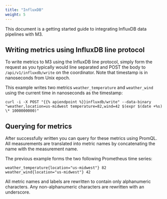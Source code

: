 ```yaml
---
title: "InfluxDB"
weight: 5
---
```



This document is a getting started guide to integrating InfluxDB data pipelines 
with M3.

## Writing metrics using InfluxDB line protocol

To write metrics to M3 using the InfluxDB line protocol, simply form the request 
as you typically would line separated and POST the body to `/api/v1/influxdb/write` 
on the coordinator. Note that timestamp is in nanoseconds from Unix epoch.

This example writes two metrics `weather_temperature` and `weather_wind` using 
the current time in nanoseconds as the timestamp:
```shell
curl -i -X POST "{{% apiendpoint %}}influxdb/write" --data-binary "weather,location=us-midwest temperature=82,wind=42 $(expr $(date +%s) \* 1000000000)"
```

## Querying for metrics

After successfully written you can query for these metrics using PromQL. All 
measurements are translated into metric names by concatenating the name with
the measurement name.

The previous example forms the two following Prometheus time series:
```
weather_temperature{location="us-midwest"} 82
weather_wind{location="us-midwest"} 42
```

All metric names and labels are rewritten to contain only alphanumeric 
characters. Any non-alphanumeric characters are rewritten with an underscore.
